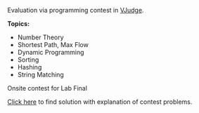 Evaluation via programming contest in [VJudge](https://vjudge.net/).

**Topics:** 
- Number Theory
- Shortest Path, Max Flow
- Dynamic Programming
- Sorting
- Hashing
- String Matching

Onsite contest for Lab Final

[Click here](https://github.com/Sakib62/Contest_Solution/tree/master/SUST/Academic/SWE230_Algorithm) to find solution with explanation of contest problems.